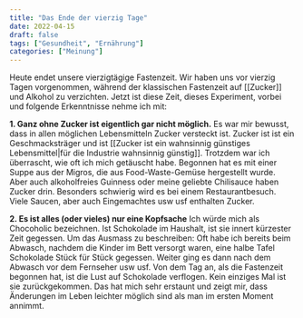 ```yaml
---
title: "Das Ende der vierzig Tage"
date: 2022-04-15
draft: false
tags: ["Gesundheit", "Ernährung"]
categories: ["Meinung"]
---
```


Heute endet unsere vierzigtägige Fastenzeit. Wir haben uns vor vierzig Tagen vorgenommen, während der klassischen Fastenzeit auf [[Zucker]] und Alkohol zu verzichten. Jetzt ist diese Zeit, dieses Experiment, vorbei und folgende Erkenntnisse nehme ich mit:

**1. Ganz ohne Zucker ist eigentlich gar nicht möglich.**
Es war mir bewusst, dass in allen möglichen Lebensmitteln Zucker versteckt ist. Zucker ist ist ein Geschmacksträger und ist [[Zucker ist ein wahnsinnig günstiges Lebensmittel|für die Industrie wahnsinnig günstig]]. Trotzdem war ich überrascht, wie oft ich mich getäuscht habe. Begonnen hat es mit einer Suppe aus der Migros, die aus Food-Waste-Gemüse hergestellt wurde. Aber auch alkoholfreies Guinness oder meine geliebte Chilisauce haben Zucker drin.
Besonders schwierig wird es bei einem Restaurantbesuch. Viele Saucen, aber auch Eingemachtes usw usf enthalten Zucker.

**2. Es ist alles (oder vieles) nur eine Kopfsache**
Ich würde mich als Chocoholic bezeichnen. Ist Schokolade im Haushalt, ist sie innert kürzester Zeit gegessen. Um das Ausmass zu beschreiben: Oft habe ich bereits beim Abwasch, nachdem die Kinder im Bett versorgt waren, eine halbe Tafel Schokolade Stück für Stück gegessen. Weiter ging es dann nach dem Abwasch vor dem Fernseher usw usf.
Von dem Tag an, als die Fastenzeit begonnen hat, ist die Lust auf Schokolade verflogen. Kein einziges Mal ist sie zurückgekommen. Das hat mich sehr erstaunt und zeigt mir, dass Änderungen im Leben leichter möglich sind als man im ersten Moment annimmt.
